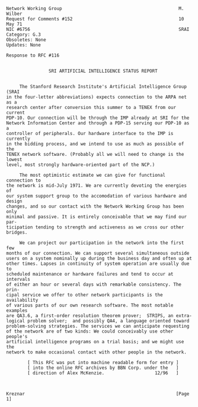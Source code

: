     Network Working Group                                            M. Wilber
    Request for Comments #152                                        10 May 71
    NIC #6756                                                        SRAI
    Category: G.3
    Obsoletes: None
    Updates: None

    Response to RFC #116


                    SRI ARTIFICIAL INTELLIGENCE STATUS REPORT


         The Stanford Research Institute's Artificial Intelligence Group (SRAI
    in the four-letter abbreviations) expects connection to the ARPA net as a
    research center after conversion this summer to a TENEX from our current
    PDP-10. Our connection will be through the IMP already at SRI for the
    Network Information Center and through a PDP-15 serving our PDP-10 as a
    controller of peripherals. Our hardware interface to the IMP is currently
    in the bidding process, and we intend to use as much as possible of the
    TENEX network software. (Probably all we will need to change is the lowest
    level, most strongly hardware-oriented part of the NCP.)

         The most optimistic estimate we can give for functional connection to
    the network is mid-July 1971. We are currently devoting the energies of
    our system support group to the accomodation of various hardware and design
    changes, and so our contact with the Network Working Group has been only
    minimal and passive. It is entirely conceivable that we may find our par-
    ticipation tending to strength and activeness as we cross our other bridges.

         We can project our participation in the network into the first few
    months of our connection. We can support several simultaneous outside
    users on a system nominally up during the business day and often up at
    other times. Lapses in continuity of system operation are usually due to
    scheduled maintenance or hardware failures and tend to occur at intervals
    of either an hour or several days with remarkable consistency. The prin-
    cipal service we offer to other network participants is the availability
    of various parts of our own research software. The most notable examples
    are QA3.6, a first-order resolution theorem prover;  STRIPS, an extra-
    logical problem solver;  and possibly QA4, a language oriented toward
    problem-solving strategies. The services we can anticipate requesting
    of the network are of two kinds: We could conceivably use other people's
    artificial intelligence programs on a trial basis; and we might use the
    network to make occasional contact with other people in the network.

            [ This RFC was put into machine readable form for entry ]
            [ into the online RFC archives by BBN Corp. under the   ]
            [ direction of Alex McKenzie.                   12/96   ]



    Kreznar                                                         [Page 1]
